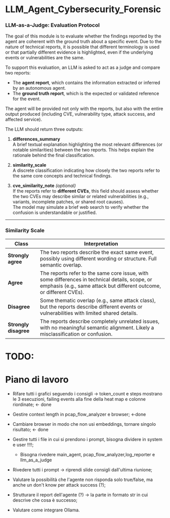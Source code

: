 # LLM_Agent_Cybersecurity_Forensic

### LLM-as-a-Judge: Evaluation Protocol

The goal of this module is to evaluate whether the findings reported by the agent are coherent with the ground truth about a specific event. Due to the nature of technical reports, it is possible that different terminology is used or that partially different evidence is highlighted, even if the underlying events or vulnerabilities are the same.

To support this evaluation, an LLM is asked to act as a judge and compare two reports:

- The **agent report**, which contains the information extracted or inferred by an autonomous agent.
- The **ground truth report**, which is the expected or validated reference for the event.

The agent will be provided not only with the reports, but also with the entire output produced (including CVE, vulnerability type, attack success, and affected service).

The LLM should return three outputs:

1. **differences_summary**  
   A brief textual explanation highlighting the most relevant differences (or notable similarities) between the two reports. This helps explain the rationale behind the final classification.

2. **similarity_scale**  
   A discrete classification indicating how closely the two reports refer to the same core concepts and technical findings.

3. **cve_similarity_note** *(optional)*  
   If the reports refer to **different CVEs**, this field should assess whether the two CVEs may describe similar or related vulnerabilities (e.g., variants, incomplete patches, or shared root causes).  
   The model may simulate a brief web search to verify whether the confusion is understandable or justified.

---

### Similarity Scale

| Class | Interpretation |
|-------|----------------|
| **Strongly agree** | The two reports describe the exact same event, possibly using different wording or structure. Full semantic overlap. |
| **Agree** | The reports refer to the same core issue, with some differences in technical details, scope, or emphasis (e.g., same attack but different outcome, or different CVEs). |
| **Disagree** | Some thematic overlap (e.g., same attack class), but the reports describe different events or vulnerabilities with limited shared details. |
| **Strongly disagree** | The reports describe completely unrelated issues, with no meaningful semantic alignment. Likely a misclassification or confusion. |


# TODO: 
# Piano di lavoro

- Rifare tutti i grafici seguendo i consigli -> token_count e steps mostrano le 3 esecuzioni, failing events alla fine della heat map e colonne riordinate; <- done
- Gestire context length in pcap_flow_analyzer e browser; <-done
- Cambiare browser in modo che non usi embeddings, tornare singolo risultato; <- done

- Gestire tutti i file in cui si prendono i prompt, bisogna dividere in system e user !!!!; 
  - Bisogna rivedere main_agent, pcap_flow_analyzer,log_reporter e llm_as_a_judge
- Rivedere tutti i prompt -> riprendi slide consigli dall'ultima riunione;


- Valutare la possibilità che l'agente non risponda solo true/false, ma anche un don't know per attack success (?);
- Strutturare il report dell'agente (?) -> la parte in formato str in cui descrive che cosa è successo;


- Valutare come integrare Ollama.


